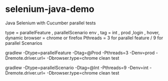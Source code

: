 # selenium-java-demo
 Java Selenium with Cucumber parallel tests

type = parallelFeature , parallelScenario
env , tag = int , prod ,login , hover, dynamic
browser = chrome or firefox
Pthreads = 3 for parallel feature / 9 for parallel Scenarios

gradlew -Dtype=parallelFeature -Dtag=@Prod -Pthreads=3 -Denv=prod -Dremote.driver.url= -Dbrowser.type=chrome clean test

gradlew -Dtype=parallelScenario -Dtag=@Int -Pthreads=9 -Denv=int -Dremote.driver.url= -Dbrowser.type=chrome clean test